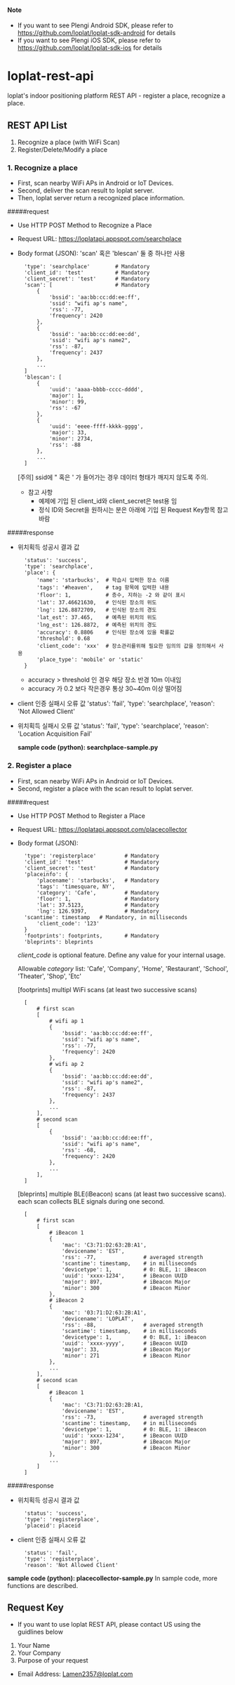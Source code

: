 ﻿#### Note ####
* If you want to see Plengi Android SDK, please refer to https://github.com/loplat/loplat-sdk-android for details
* If you want to see Plengi iOS SDK, please refer to https://github.com/loplat/loplat-sdk-ios for details

# loplat-rest-api
loplat's indoor positioning platform REST API - register a place, recognize a place.

## REST API List
1. Recognize a place (with WiFi Scan)
2. Register/Delete/Modify a place


### 1. Recognize a place

* First, scan nearby WiFi APs in Android or IoT Devices.
* Second, deliver the scan result to loplat server.
* Then, loplat server return a recognized place information.

#####request
* Use HTTP POST Method to Recognize a Place
* Request URL: https://loplatapi.appspot.com/searchplace
* Body format (JSON): 'scan' 혹은 'blescan' 둘 중 하나만 사용

        'type': 'searchplace'        # Mandatory
        'client_id': 'test'          # Mandatory
        'client_secret': 'test'      # Mandatory
        'scan': [                    # Mandatory
            {
                'bssid': 'aa:bb:cc:dd:ee:ff',
                'ssid': "wifi ap's name",
                'rss': -77,
                'frequency': 2420
            },
            {
                'bssid': 'aa:bb:cc:dd:ee:dd',
                'ssid': "wifi ap's name2",
                'rss': -87,
                'frequency': 2437
            },
            ...
        ]
        'blescan': [
        	{
            	'uuid': 'aaaa-bbbb-cccc-dddd',
                'major': 1,
                'minor': 99,
                'rss': -67
            },
            {
            	'uuid': 'eeee-ffff-kkkk-gggg',
                'major': 33,
                'minor': 2734,
                'rss': -88
            },
            ...
        ]

	[주의] ssid에 " 혹은 ' 가 들어가는 경우 데이터 형태가 깨지지 않도록 주의.
	
	* 참고 사항
  	  - 예제에 기입 된 client_id와 client_secret은 test용 임
  	  - 정식 ID와 Secret을 원하시는 분은 아래에 기입 된 Request Key항목 참고 바람



#####response

* 위치획득 성공시 결과 값

        'status': 'success',
        'type': 'searchplace',
        'place': {
            'name': 'starbucks',  # 학습시 입력한 장소 이름
            'tags': '#heaven',    # tag 항목에 입력한 내용
            'floor': 1,           # 층수, 지하는 -2 와 같이 표시
            'lat': 37.46621630,   # 인식된 장소의 위도
            'lng': 126.8872709,   # 인식된 장소의 경도
            'lat_est': 37.465,    # 예측된 위치의 위도
            'lng_est': 126.8872,  # 예측된 위치의 경도
            'accuracy': 0.8806    # 인식된 장소에 있을 확률값
            'threshold': 0.68
            'client_code': 'xxx'  # 장소관리를위해 필요한 임의의 값을 정의해서 사용
            'place_type': 'mobile' or 'static'
        }

	* accuracy > threshold 인 경우 해당 장소 반경 10m 이내임
	* accuracy 가 0.2 보다 작은경우 통상 30~40m 이상 떨어짐

* client 인증 실패시 오류 값
        'status': 'fail',
        'type': 'searchplace',
        'reason': 'Not Allowed Client'


* 위치획득 실패시 오류 값
        'status': 'fail',
        'type': 'searchplace',
        'reason': 'Location Acquisition Fail'

	**sample code (python): searchplace-sample.py**


### 2. Register a place

* First, scan nearby WiFi APs in Android or IoT Devices.
* Second, register a place with the scan result to loplat server.


#####request
* Use HTTP POST Method to Register a Place
* Request URL: https://loplatapi.appspot.com/placecollector
* Body format (JSON):

        'type': 'registerplace'         # Mandatory
        'client_id': 'test'             # Mandatory
        'client_secret': 'test'         # Mandatory
        'placeinfo': {
        	'placename': 'starbucks',   # Mandatory
            'tags': 'timesquare, NY',
            'category': 'Cafe',         # Mandatory
            'floor': 1,                 # Mandatory
            'lat': 37.5123,             # Mandatory
            'lng': 126.9397,            # Mandatory
	    'scantime': timestamp	# Mandatory, in milliseconds
            'client_code': '123'
        }
        'footprints': footprints,       # Mandatory
        'bleprints': bleprints

	*client_code* is optional feature. Define any value for your internal usage.

	Allowable *category* list:
    'Cafe', 'Company', 'Home', 'Restaurant', 'School', 'Theater', 'Shop', 'Etc'

	[footprints]
    multipl WiFi scans (at least two successive scans)

		[
            # first scan
            [
                # wifi ap 1
                {
                    'bssid': 'aa:bb:cc:dd:ee:ff',
                    'ssid': "wifi ap's name",
                    'rss': -77,
                    'frequency': 2420
                },
                # wifi ap 2
                {
                    'bssid': 'aa:bb:cc:dd:ee:dd',
                    'ssid': "wifi ap's name2",
                    'rss': -87,
                    'frequency': 2437
                },
                ...
            ],
            # second scan
            [
                {
                    'bssid': 'aa:bb:cc:dd:ee:ff',
                    'ssid': "wifi ap's name",
                    'rss': -68,
                    'frequency': 2420
                },
                ...
            ],
        ]

	[bleprints]
    multiple BLE(iBeacon) scans (at least two successive scans).
    each scan collects BLE signals during one second.

        [
            # first scan
            [
                # iBeacon 1
                {
                    'mac': 'C3:71:D2:63:2B:A1',
                    'devicename': 'EST',
                    'rss': -77,               # averaged strength
                    'scantime': timestamp,    # in milliseconds
                    'devicetype': 1,          # 0: BLE, 1: iBeacon
                    'uuid': 'xxxx-1234',      # iBeacon UUID
                    'major': 897,             # iBeacon Major
                    'minor': 300              # iBeacon Minor
                },
                # iBeacon 2
                {
                    'mac': '03:71:D2:63:2B:A1',
                    'devicename': 'LOPLAT',
                    'rss': -88,               # averaged strength
                    'scantime': timestamp,    # in milliseconds
                    'devicetype': 1,          # 0: BLE, 1: iBeacon
                    'uuid': 'xxxx-yyyy',      # iBeacon UUID
                    'major': 33,              # iBeacon Major
                    'minor': 271              # iBeacon Minor
                },
                ...
            ],
            # second scan
            [
                # iBeacon 1
                {
                    'mac': 'C3:71:D2:63:2B:A1,
                    'devicename': 'EST',
                    'rss': -73,               # averaged strength
                    'scantime': timestamp,    # in milliseconds
                    'devicetype': 1,          # 0: BLE, 1: iBeacon
                    'uuid': 'xxxx-1234',      # iBeacon UUID
                    'major': 897,             # iBeacon Major
                    'minor': 300              # iBeacon Minor
                },
                ...
            ]
        ]

#####response

* 위치획득 성공시 결과 값

        'status': 'success',
        'type': 'registerplace',
        'placeid': placeid


* client 인증 실패시 오류 값

		'status': 'fail',
        'type': 'registerplace',
        'reason': 'Not Allowed Client'



**sample code (python): placecollector-sample.py**
In sample code, more functions are described.

## Request Key
* If you want to use loplat REST API, please contact US using the guidlines below
 1. Your Name
 2. Your Company
 3. Purpose of your request
* Email Address: Lamen2357@loplat.com
